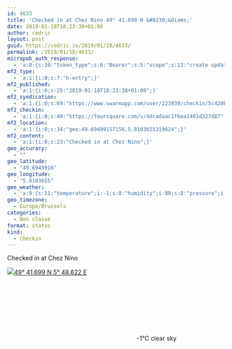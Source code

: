 ```yaml
---
id: 4633
title: 'Checked in at Chez Nino 49° 41.699 N &#8230;&diams;'
date: 2019-01-18T18:23:38+01:00
author: cedric
layout: post
guid: https://cedric.io/2019/01/18/4633/
permalink: /2019/01/18/4633/
micropub_auth_response:
  - 'a:8:{s:10:"token_type";s:6:"Bearer";s:5:"scope";s:13:"create update";s:2:"me";s:18:"https://cedric.io/";s:9:"issued_by";s:45:"https://cedric.io/wp-json/indieauth/1.0/token";s:9:"client_id";s:27:"https://ownyourswarm.p3k.io";s:9:"issued_at";i:1542614471;s:4:"user";i:1;s:13:"last_accessed";i:1547832235;}'
mf2_type:
  - 'a:1:{i:0;s:7:"h-entry";}'
mf2_published:
  - 'a:1:{i:0;s:25:"2019-01-18T18:23:38+01:00";}'
mf2_syndication:
  - 'a:1:{i:0;s:69:"https://www.swarmapp.com/user/223939/checkin/5c420b9a061b51002cb9b4d6";}'
mf2_checkin:
  - 'a:1:{i:0;s:49:"https://foursquare.com/v/4dcadaac1f6ea1401d327d87";}'
mf2_location:
  - 'a:1:{i:0;s:34:"geo:49.69499157156,5.8103655319624";}'
mf2_content:
  - 'a:1:{i:0;s:23:"Checked in at Chez Nino";}'
geo_accuracy:
  - ""
geo_latitude:
  - "49.6949916"
geo_longitude:
  - "5.8103655"
geo_weather:
  - 'a:9:{s:11:"temperature";i:-1;s:8:"humidity";i:80;s:8:"pressure";i:1018;s:4:"wind";a:2:{s:5:"speed";d:2.1;s:6:"degree";i:90;}s:7:"summary";s:9:"clear sky";s:4:"icon";s:12:"wi-day-sunny";s:10:"visibility";i:10000;s:7:"sunrise";s:25:"2019-01-18T08:25:42+01:00";s:6:"sunset";s:25:"2019-01-18T17:08:27+01:00";}'
geo_timezone:
  - Europe/Brussels
categories:
  - Non classé
format: status
kind:
  - Checkin
---
```

Checked in at Chez Nino

<p class="sloc-display">
  <img class="icon-location" aria-label="Location: " aria-hidden="true" src="https://cedric.io/wp-content/plugins/simple-location/location.svg" /><span class="p-location"><data class="p-latitude" value="49.694992"></data><data class="p-longitude" value="5.810365"></data><a href="https://www.openstreetmap.org/?mlat=49.6949916&mlon=5.8103655#map=13/49.6949916/5.8103655">49° 41.699 N 5° 48.622 E</a></span><br /><span aria-label="clear sky" title="clear sky" ><svg class="svg-icon svg-wi-day-sunny" aria-hidden="true"><use xlink:href="https://cedric.io/wp-content/plugins/simple-location/weather-icons.svg#wi-day-sunny"></use></svg></span><span class="p-temperature">-1&deg;C</span>&nbsp;clear sky
</p>